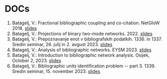 # DOCs

1. Batagelj, V.: Fractional bibliographic coupling and co-citation. NetGloW 2018. [slides](./fractional.pdf)
1. Batagelj, V.: Projections of binary two-mode networks. 2022. [slides](./StatDays22.pdf)
1. Batagelj, V.: Prepoznavanje enot v bibliografskih podatkih. 1336. in 1337. Sredin seminar, 26. julij in 2. avgust 2023. [slides](./sreda1336+7.pdf)
1. Batagelj, V.: Analysis of bibliographic networks. EYSM 2023. [slides](./VB_EYSM23.pdf)
1. Batagelj, V.: Introduction to bibliographic network analysis. Osijek, October 2, 2023. [slides](./VB_Osijek23.pdf)
1. Batagelj, V.: Bibliographic units identification problem -- part 3.  1339. Sredin seminar, 15. november 2023. [slides](./sreda1339.pdf)
